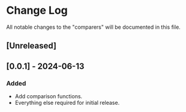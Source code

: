 # Change Log

All notable changes to the "comparers" will be documented in this file.

## [Unreleased]

## [0.0.1] - 2024-06-13

### Added

- Add comparison functions.
- Everything else required for initial release.

<!--
See: https://common-changelog.org/

## [0.0.1] - 2023-01-01

### Changed

### Added

### Removed

### Fixed
-->
